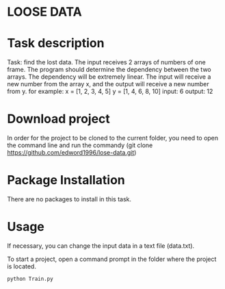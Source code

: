 # LOOSE DATA

# Task description

Task: find the lost data. The input receives 2 arrays of numbers of one frame. The program should determine the dependency between the two arrays. The dependency will be extremely linear. The input will receive a new number from the array x, and the output will receive a new number from y. for example: 
x = [1, 2, 3, 4, 5] y = [1, 4, 6, 8, 10]
input: 6 output: 12

# Download project
 In order for the project to be cloned to the current folder, you need to open the command line and run the commandу (git clone 
 https://github.com/edword1996/lose-data.git)

# Package Installation
There are no packages to install in this task.

# Usage
If necessary, you can change the input data in a text file (data.txt).

To start a project, open a command prompt in the folder where the project is located.
```
python Train.py 
```
